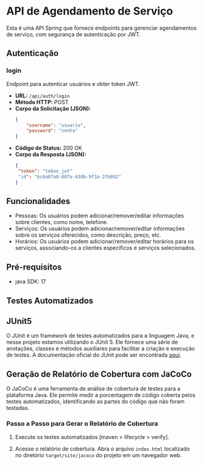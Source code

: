 # API de Agendamento de Serviço

Esta é uma API Spring que fornece endpoints para gerenciar agendamentos de serviço, com segurança de autenticação por JWT.

## Autenticação

### login
Endpoint para autenticar usuários e obter token JWT.

- **URL:** `/api/auth/login`
- **Método HTTP:** POST
- **Corpo da Solicitação (JSON):**
  ```json
  {
      "username": "usuario",
      "password": "senha"
  }
- **Código de Status:** 200 OK
- **Corpo da Resposta (JSON):**
   ```json
   {
    "token": "token_jwt"
    "id": "bc6a87a8-807a-430b-9f3a-2fb692"
   }

## Funcionalidades

- Pessoas: Os usuários podem adicionar/remover/editar informações sobre clientes, como nome, telefone.
- Serviços: Os usuários podem adicionar/remover/editar informações sobre os serviços oferecidos, como descrição, preço, etc.
- Horários: Os usuários podem adicionar/remover/editar horários para os serviços, associando-os a clientes específicos e serviços selecionados.

## Pré-requisitos

- java SDK: 17
## Testes Automatizados

## JUnit5

O JUnit é um framework de testes automatizados para a linguagem Java, e nesse projeto estamos utilizando o JUnit 5.
Ele fornece uma série de anotações, classes e métodos auxiliares para facilitar a criação e execução de testes.
A documentação oficial do JUnit pode ser encontrada [aqui](https://junit.org/junit5/docs/current/user-guide/).

## Geração de Relatório de Cobertura com JaCoCo

O JaCoCo é uma ferramenta de análise de cobertura de testes para a plataforma Java. Ele permite medir a porcentagem de código coberta pelos testes automatizados, identificando as partes do código que não foram testadas.

### Passo a Passo para Gerar o Relatório de Cobertura

1. Execute os testes automatizados [maven > lifecycle > verify].

2. Acesse o relatório de cobertura. Abra o arquivo `index.html` localizado no diretório `target/site/jacoco` do projeto em um navegador web.